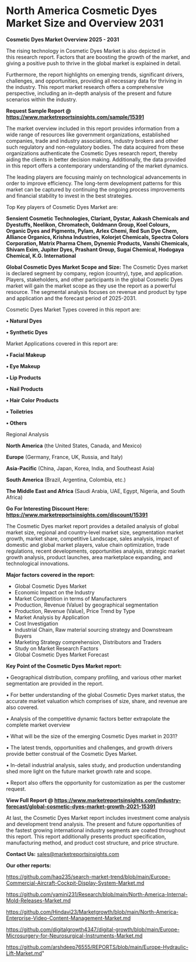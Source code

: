 # North America Cosmetic Dyes Market Size and Overview 2031

<Strong> Cosmetic Dyes Market Overview 2025 - 2031</strong>

The rising technology in Cosmetic Dyes Market is also depicted in this research report. Factors that are boosting the growth of the market, and giving a positive push to thrive in the global market is explained in detail.

Furthermore, the report highlights on emerging trends, significant drivers, challenges, and opportunities, providing all necessary data for thriving in the industry. This report market research offers a comprehensive perspective, including an in-depth analysis of the present and future scenarios within the industry.

<strong>Request Sample Report @ <a href=https://www.marketreportsinsights.com/sample/15391>https://www.marketreportsinsights.com/sample/15391</a></strong>

The market overview included in this report provides information from a wide range of resources like government organizations, established companies, trade and industry associations, industry brokers and other such regulatory and non-regulatory bodies. The data acquired from these organizations authenticate the Cosmetic Dyes research report, thereby aiding the clients in better decision making. Additionally, the data provided in this report offers a contemporary understanding of the market dynamics.

The leading players are focusing mainly on technological advancements in order to improve efficiency. The long-term development patterns for this market can be captured by continuing the ongoing process improvements and financial stability to invest in the best strategies.

Top Key players of Cosmetic Dyes Market are:

<strong>Sensient Cosmetic Technologies, Clariant, Dystar, Aakash Chemicals and Dyestuffs, Neelikon, Chromatech, Goldmann Group, Koel Colours, Organic Dyes and Pigments, Pylam, Arlex Chemi, Red Sun Dye Chem, Alliance Organics, Krishna Industries, Kolorjet Chemicals, Spectra Colors Corporation, Matrix Pharma Chem, Dynemic Products, Vanshi Chemicals, Shivam Exim, Jupiter Dyes, Prashant Group, Sugai Chemical, Hodogaya Chemical, K.G. International</strong>

<strong><b>Global Cosmetic Dyes Market Scope and Size:</b></strong>
The Cosmetic Dyes market is declared segment by company, region (country), type, and application. Players, stakeholders, and other participants in the global Cosmetic Dyes market will gain the market scope as they use the report as a powerful resource. The segmental analysis focuses on revenue and product by type and application and the forecast period of 2025-2031.

Cosmetic Dyes Market Types covered in this report are:

<strong>• Natural Dyes

• Synthetic Dyes</strong>

Market Applications covered in this report are:

<strong>• Facial Makeup

• Eye Makeup

• Lip Products

• Nail Products

• Hair Color Products

• Toiletries

• Others</strong> 

Regional Analysis

<strong>North America</strong> (the United States, Canada, and Mexico)

<strong>Europe</strong> (Germany, France, UK, Russia, and Italy)

<strong>Asia-Pacific</strong> (China, Japan, Korea, India, and Southeast Asia)

<strong>South America</strong> (Brazil, Argentina, Colombia, etc.)

<strong>The Middle East and Africa</strong> (Saudi Arabia, UAE, Egypt, Nigeria, and South Africa)

<strong>Go For Interesting Discount Here: <a href=https://www.marketreportsinsights.com/discount/15391>https://www.marketreportsinsights.com/discount/15391</a></strong>

The Cosmetic Dyes market report provides a detailed analysis of global market size, regional and country-level market size, segmentation market growth, market share, competitive Landscape, sales analysis, impact of domestic and global market players, value chain optimization, trade regulations, recent developments, opportunities analysis, strategic market growth analysis, product launches, area marketplace expanding, and technological innovations.

<strong><b>Major factors covered in the report:</b></strong>
<ul>
  <li>Global Cosmetic Dyes Market </li>
  <li>Economic Impact on the Industry</li>
  <li>Market Competition in terms of Manufacturers</li>
  <li>Production, Revenue (Value) by geographical segmentation</li>
  <li>Production, Revenue (Value), Price Trend by Type</li>
  <li>Market Analysis by Application</li>
  <li>Cost Investigation</li>
  <li>Industrial Chain, Raw material sourcing strategy and Downstream Buyers</li>
  <li>Marketing Strategy comprehension, Distributors and Traders</li>
  <li>Study on Market Research Factors</li>
  <li>Global Cosmetic Dyes Market Forecast</li>
</ul>

<strong><b>Key Point of the Cosmetic Dyes Market report:</b></strong>

• Geographical distribution, company profiling, and various other market segmentation are provided in the report.

• For better understanding of the global Cosmetic Dyes market status, the accurate market valuation which comprises of size, share, and revenue are also covered.

• Analysis of the competitive dynamic factors better extrapolate the complete market overview

• What will be the size of the emerging Cosmetic Dyes market in 2031?

• The latest trends, opportunities and challenges, and growth drivers provide better construal of the Cosmetic Dyes Market.

• In-detail industrial analysis, sales study, and production understanding shed more light on the future market growth rate and scope.

• Report also offers the opportunity for customization as per the customer request.

<strong><b>View Full Report @ <a href=https://www.marketreportsinsights.com/industry-forecast/global-cosmetic-dyes-market-growth-2021-15391>https://www.marketreportsinsights.com/industry-forecast/global-cosmetic-dyes-market-growth-2021-15391</a></b></strong>


At last, the Cosmetic Dyes Market report includes investment come analysis and development trend analysis. The present and future opportunities of the fastest growing international industry segments are coated throughout this report. This report additionally presents product specification, manufacturing method, and product cost structure, and price structure.

<strong>Contact Us:</strong>
sales@marketreportsinsights.com

<strong>Our other reports:</strong>

<a href=https://github.com/haq235/search-market-trend/blob/main/Europe-Commercial-Aircraft-Cockpit-Display-System-Market.md>https://github.com/haq235/search-market-trend/blob/main/Europe-Commercial-Aircraft-Cockpit-Display-System-Market.md</a>

<a href=https://github.com/yamini231/Research/blob/main/North-America-Internal-Mold-Releases-Market.md>https://github.com/yamini231/Research/blob/main/North-America-Internal-Mold-Releases-Market.md</a>

<a href=https://github.com/Hindavi23/Marketgrowth/blob/main/North-America-Enterprise-Video-Content-Management-Market.md>https://github.com/Hindavi23/Marketgrowth/blob/main/North-America-Enterprise-Video-Content-Management-Market.md</a>

<a href=https://github.com/digitalgrowth4347/digital-growth/blob/main/Europe-Microsurgery-for-Neurosurgical-Instruments-Market.md>https://github.com/digitalgrowth4347/digital-growth/blob/main/Europe-Microsurgery-for-Neurosurgical-Instruments-Market.md</a>

<a href=https://github.com/arshdeep76555/REPORTS/blob/main/Europe-Hydraulic-Lift-Market.md>https://github.com/arshdeep76555/REPORTS/blob/main/Europe-Hydraulic-Lift-Market.md</a>"
